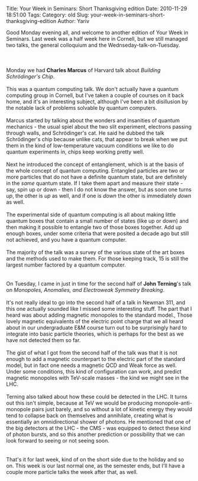 Title: Your Week in Seminars: Short Thanksgiving edition
Date: 2010-11-29 18:51:00
Tags: 
Category: old
Slug: your-week-in-seminars-short-thanksgiving-edition
Author: Yariv

Good Monday evening all, and welcome to another edition of Your Week in Seminars. Last week was a half week here in Cornell, but we still managed two talks, the general colloquium and the Wednseday-talk-on-Tuesday.<br /><br /><a name='more'></a><br /><br />Monday we had <span style="font-weight: bold;"> Charles Marcus</span> of Harvard talk about <span style="font-style: italic;">Building Schrödinger's Chip</span>.<br /><br />This was a quantum computing talk. We don't actually have a quantum computing group in Cornell, but I've taken a couple of courses on it back home, and it's an interesting subject, although I've been a bit disillusion by the notable lack of problems solvable by quantum computers.<br /><br />Marcus started by talking about the wonders and insanities of quantum mechanics - the usual spiel about the two slit experiment, electrons passing through walls, and Schrödinger's cat. He said he dubbed the talk Schrödinger's chip because unlike cats, that appear to break when we put them in the kind of low-temperature vacuum conditions we like to do quantum experiments in, chips keep working pretty well.<br /><br />Next he introduced the concept of entanglement, which is at the basis of the whole concept of quantum computing. Entangled particles are two or more particles that do not have a definite quantum state, but are definitely in the <span style="font-style: italic;">same</span> quantum state. If I take them apart and measure their state - say, spin up or down - then I do not know the answer, but as soon one turns <span style="font-style: italic;">up</span>, the other is <span style="font-style: italic;">up</span> as well, and if one is <span style="font-style: italic;">down</span> the other is immediately <span style="font-style: italic;">down</span> as well.<br /><br />The experimental side of quantum computing is all about making little quantum boxes that contain a small number of states (like up or down) and then making it possible to entangle two of those boxes together. Add up enough boxes, under some criteria that were posited a decade ago but still not achieved, and you have a quantum computer.<br /><br />The majority of the talk was a survey of the various state of the art boxes and the methods used to make them. For those keeping track, 15 is still the largest number factored by a quantum computer.<br /><br /><br />On Tuesday, I came in just in time for the second half of <span style="font-weight: bold;">John Terning</span>'s talk on <span style="font-style: italic;">Monopoles, Anomalies, and Electroweak Symmetry Breaking</span>.<br /><br />It's not really ideal to go into the second half of a talk in Newman 311, and this one actually sounded like I missed some interesting stuff. The part that I heard was about adding magnetic monopoles to the standard model., Those lovely magnetic equivalents of the electric point charge that we all heard about in our undergraduate E&amp;M course turn out to be surprisingly hard to integrate into basic particle theories, which is perhaps for the best as we have not detected them so far.<br /><br />The gist of what I got from the second half of the talk was that it is not enough to add a magnetic counterpart to the electric part of the standard model, but in fact one needs a magnetic QCD and Weak force as well. Under some conditions, this kind of configuration can work, and predict magnetic monopoles with TeV-scale masses - the kind we might see in the LHC.<br /><br />Terning also talked about how these could be detected in the LHC. It turns out this isn't simple, because at TeV we would be producing monopole-anti-monopole  pairs just barely, and so without a lot of kinetic energy they would tend to collapse back on themselves and annihilate, creating what is essentially an omnidirectional shower of photons. He mentioned that one of the big detectors at the LHC - the CMS - was equipped to detect these kind of photon bursts, and so this another prediction or possibility that we can look forward to seeing or not seeing soon.<br /><br /><br />That's it for last week, kind of on the short side due to the holiday and so on. This week  is our last normal one, as the semester ends, but I'll have a couple more particle talks the week after that, as well.
